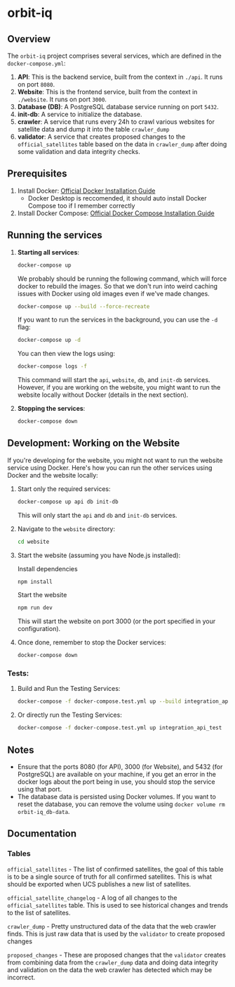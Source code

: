 # orbit-iq

## Overview

The `orbit-iq` project comprises several services, which are defined in the `docker-compose.yml`:

1. **API**: This is the backend service, built from the context in `./api`. It runs on port `8080`.
2. **Website**: This is the frontend service, built from the context in `./website`. It runs on port `3000`.
3. **Database (DB)**: A PostgreSQL database service running on port `5432`.
4. **init-db**: A service to initialize the database.
5. **crawler**: A service that runs every 24h to crawl various websites for satellite data and dump it into the table `crawler_dump`
6. **validator**: A service that creates proposed changes to the `official_satellites` table based on the data in `crawler_dump` after doing some validation and data integrity checks.

## Prerequisites

1. Install Docker: [Official Docker Installation Guide](https://docs.docker.com/get-docker/)
   - Docker Desktop is reccomended, it should auto install Docker Compose too if I remember correctly
2. Install Docker Compose: [Official Docker Compose Installation Guide](https://docs.docker.com/compose/install/)

## Running the services

1. **Starting all services**:

   ```bash
   docker-compose up
   ```

   We probably should be running the following command, which will force docker to rebuild the images. So that we don't run into weird caching issues with Docker using old images even if we've made changes.

   ```bash
   docker-compose up --build --force-recreate
   ```

   If you want to run the services in the background, you can use the `-d` flag:

   ```bash
   docker-compose up -d
   ```

   You can then view the logs using:

   ```bash
   docker-compose logs -f
   ```

   This command will start the `api`, `website`, `db`, and `init-db` services. However, if you are working on the website, you might want to run the website locally without Docker (details in the next section).

2. **Stopping the services**:
   ```bash
   docker-compose down
   ```

## Development: Working on the Website

If you're developing for the website, you might not want to run the website service using Docker. Here's how you can run the other services using Docker and the website locally:

1. Start only the required services:

   ```bash
   docker-compose up api db init-db
   ```

   This will only start the `api` and `db`
   and `init-db` services.

2. Navigate to the `website` directory:

   ```bash
   cd website
   ```

3. Start the website (assuming you have Node.js installed):

   Install dependencies

   ```bash
   npm install
   ```

   Start the website

   ```bash
   npm run dev
   ```

   This will start the website on port 3000 (or the port specified in your configuration).

4. Once done, remember to stop the Docker services:

   ```bash
   docker-compose down
   ```

### Tests:

1. Build and Run the Testing Services:

   ```bash
   docker-compose -f docker-compose.test.yml up --build integration_api_test
   ```

2. Or directly run the Testing Services:

   ```bash
   docker-compose -f docker-compose.test.yml up integration_api_test
   ```

## Notes

- Ensure that the ports 8080 (for API), 3000 (for Website), and 5432 (for PostgreSQL) are available on your machine, if you get an error in the docker logs about the port being in use, you should stop the service using that port.
- The database data is persisted using Docker volumes. If you want to reset the database, you can remove the volume using `docker volume rm orbit-iq_db-data`.

## Documentation

### Tables

`official_satellites` - The list of confirmed satellites, the goal of this table is to be a single source of truth for all confirmed satellites. This is what should be exported when UCS publishes a new list of satellites.

`official_satellite_changelog` - A log of all changes to the `official_satellites` table. This is used to see historical changes and trends to the list of satellites.

`crawler_dump` - Pretty unstructured data of the data that the web crawler finds. This is just raw data that is used by the `validator` to create proposed changes

`proposed_changes` - These are proposed changes that the `validator` creates from combining data from the `crawler_dump` data and doing data integrity and validation on the data the web crawler has detected which may be incorrect.